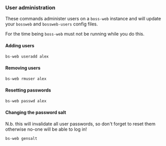 ### User administration

These commands administer users on a `boss-web` instance and will update your `bossweb` and `bossweb-users` config files.

For the time being `boss-web` must not be running while you do this.

#### Adding users

```sh
bs-web useradd alex
```

#### Removing users

```sh
bs-web rmuser alex
```

#### Resetting passwords

```sh
bs-web passwd alex
```

#### Changing the password salt

N.b. this will invalidate all user passwords, so don't forget to reset them otherwise no-one will be able to log in!

```sh
bs-web gensalt
```
